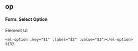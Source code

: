## op
#### Form: Select Option
Element UI <el-option>
```
<el-option :key="$1" :label="$2" :value="$3"></el-option>
${3}
```